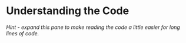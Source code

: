 # Understanding the Code

_Hint - expand this pane to make reading the code a little easier for long lines of code._

